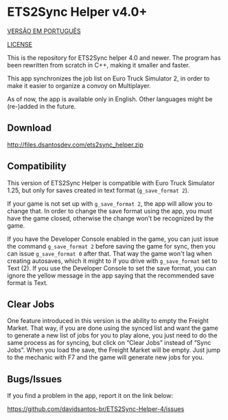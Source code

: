 # ETS2Sync Helper v4.0+
[VERSÃO EM PORTUGUÊS](README-pt.md)

[LICENSE](LICENSE.md)

This is the repository for ETS2Sync helper 4.0 and newer. The program has been rewritten from scratch in C++, making it smaller and faster.

This app synchronizes the job list on Euro Truck Simulator 2, in order to make it easier to organize a convoy on Multiplayer.

As of now, the app is available only in English. Other languages might be (re-)added in the future.

## Download
http://files.dsantosdev.com/ets2sync_helper.zip

## Compatibility
This version of ETS2Sync Helper is compatible with Euro Truck Simulator 1.25, but only for saves created in text format (`g_save_format 2`).

If your game is not set up with `g_save_format 2`, the app will allow you to change that. In order to change the save format using the app, you must have the game closed, otherwise the change won't be recognized by the game.

If you have the Developer Console enabled in the game, you can just issue the command `g_save_format 2` before saving the game for sync, then you can issue `g_save_format 0` after that. That way the game won't lag when creating autosaves, which it might to if you drive with `g_save_format` set to Text (2). If you use the Developer Console to set the save format, you can ignore the yellow message in the app saying that the recommended save format is Text.

## Clear Jobs
One feature introduced in this version is the ability to empty the Freight Market. That way, if you are done using the synced list and want the game to generate a new list of jobs for you to play alone, you just need to do the same process as for syncing, but click on “Clear Jobs” instead of “Sync Jobs”. When you load the save, the Freight Market will be empty. Just jump to the mechanic with F7 and the game will generate new jobs for you.

## Bugs/Issues
If you find a problem in the app, report it on the link below:

https://github.com/davidsantos-br/ETS2Sync-Helper-4/issues
